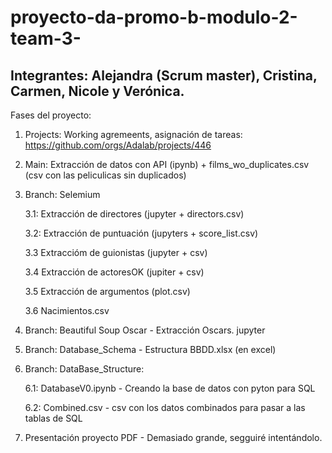 # proyecto-da-promo-b-modulo-2-team-3-
## Integrantes: Alejandra (Scrum master), Cristina, Carmen, Nicole y Verónica.

Fases del proyecto:
1. Projects: Working agremeents, asignación de tareas: https://github.com/orgs/Adalab/projects/446
2. Main: Extracción de datos con API (ipynb) + films_wo_duplicates.csv (csv con las peliculicas sin duplicados)
3. Branch: Selemium
   
   3.1: Extracción de directores (jupyter + directors.csv)

   3.2: Extracción de puntuación (jupyters + score_list.csv)
   
   3.3 Extraccióm de guionistas (jupyter + csv)
   
   3.4 Extracción de actoresOK (jupiter + csv)
   
   3.5 Extracción de argumentos (plot.csv)
   
   3.6 Nacimientos.csv

4. Branch: Beautiful Soup Oscar - Extracción Oscars. jupyter
5. Branch: Database_Schema - Estructura BBDD.xlsx (en excel)
6. Branch: DataBase_Structure:
   
   6.1: DatabaseV0.ipynb - Creando la base de datos con pyton para SQL
   
   6.2: Combined.csv - csv con los datos combinados para pasar a las tablas de SQL
   
7. Presentación proyecto PDF - Demasiado grande, segguiré intentándolo.
